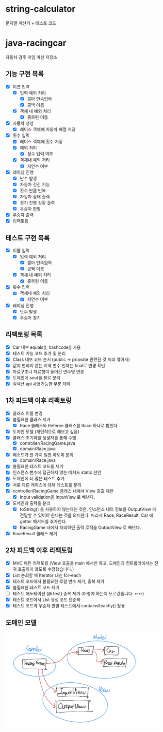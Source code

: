 # string-calculator
문자열 계산기 + 테스트 코드

# java-racingcar
자동차 경주 게임 미션 저장소

## 기능 구현 목록
- [x] 이름 입력
    - [x] 입력 예외 처리
        - [x] 콤마 연속입력
        - [x] 공백 이름
    - [x] 객체 내 예외 처리
        - [x] 중복된 이름
- [x] 자동차 생성 
    - [x] 레이스 객체에 자동차 배열 저장
- [x] 횟수 입력
    - [x] 레이스 객체에 횟수 저장
    - [x] 예외 처리
        - [x] 정수 입력 여부
    - [x] 객체내 예외 처리
        - [x] 자연수 여부
- [x] 레이싱 진행
    - [x] 난수 발생
    - [x] 자동차 전진 기능
    - [x] 횟수 만큼 반복
    - [x] 자동차 상태 출력
    - [x] 경기 진행 상황 출력
    - [x] 우승자 판별
- [x] 우승자 출력
- [x] 리팩토링

## 테스트 구현 목록
- [x] 이름 입력
    - [x] 입력 예외 처리
        - [x] 콤마 연속입력
        - [x] 공백 이름
    - [x] 객체 내 예외 처리
        - [x] 중복된 이름
- [x] 횟수 입력
    - [x] 객체내 예외 처리
        - [x] 자연수 여부
- [x] 레이싱 진행
    - [x] 난수 발생
    - [x] 우승자 찾기

## 리팩토링 목록
- [x] Car 내부 equals(), hashcode() 사용
- [x] 테스트 가능 코드 추가 및 분리
- [x] Class 내부 코드 순서 (public -> priavate 관련된 것 끼리 엮어서)
- [x] 값이 변하지 않는 지역 변수 인자는 final로 변경 확인
- [x] 자료구조나 자료형이 들어간 변수명 변경
- [x] 도메인에 sout을 뷰로 분리
- [x] 컬렉션 api 사용가능한 부분 대체 

## 1차 피드백 이후 리팩토링
- [x] 클래스 이름 변경
- [x] 불필요한 클래스 제거
    - [x] Race 클래스와 Referee 클래스를 Race 하나로 합친다.
- [x] 도메인 모델 (개인적으로 해보고 싶음)
- [x] 클래스 초기화를 생성자를 통해 수행
    - [x] controller/RacingGame.java
    - [x] domain/Race.java
- [x] 메소드가 한 가지 일만 하도록 분리
    - [x] domain/Race.java
- [x] 불필요한 테스트 코드를 제거
- [x] 인스턴스 변수에 접근하지 않는 메서드 static 선언
- [x] 도메인에 더 많은 테스트 추가
- [x] 서로 다른 케이스에 대해 테스트를 분리
- [x] controller/RacingGame 클래스 내에서 View 호출 제한
    - [x] Input validation을 InputView 로 빼낸다.
- [x] 도메인과 출력을 분리   
    - [x] toString() 을 사용하지 않는다는 것은, 인스턴스 내의 정보를 OutputView 에 전달할 수 있어야 한다는 것을 의미한다.
    따라서 Race, RaceResult, Car 에 getter 메서드를 추가한다.
    - [x] RacingGame 내에서 처리하던 출력 로직을 OutputView 로 빼낸다.
- [x] RaceResult 클래스 제거

## 2차 피드백 이후 리팩토링
- [x] MVC 패턴 리팩토링 (View 호출을 main 에서만 하고, 도메인과 컨트롤러에서는 전혀 호출하지 않도록 수정했습니다.)
- [x] List 순회할 때 Iterator 대신 for-each
- [x] 테스트 코드에서 불필요한 로컬 변수 제거, 중복 제거 
- [x] 불필요한 테스트 코드 제거
- [ ] 테스트 애노테이션 (@Test) 중복 제거 (어떻게 하는지 모르겠습니다. ㅠㅠ)
- [x] 테스트 코드에서 List 생성 코드 단순화
- [x] 테스트 코드의 우승자 판별 테스트에서 containsExactly() 활용

## 도메인 모델
![Domain Model](./static/racing-car-domain-model.jpg)